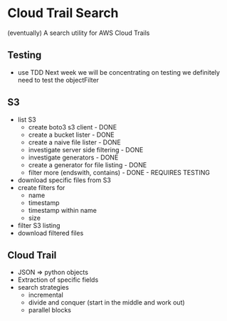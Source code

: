 # Cloud Trail Search
(eventually) A search utility for AWS Cloud Trails

## Testing

* use TDD
Next week we will be concentrating on testing
we definitely need  to test the objectFilter

## S3

* list S3
    * create boto3 s3 client - DONE
    * create a bucket lister - DONE
    * create a naive file lister - DONE
    * investigate server side filtering - DONE
    * investigate generators - DONE
    * create a generator for file listing - DONE
    * filter more (endswith, contains) - DONE - REQUIRES TESTING
* download specific files from S3
* create filters for
    * name
    * timestamp
    * timestamp within name
    * size
* filter S3 listing
* download filtered files

## Cloud Trail
* JSON => python objects
* Extraction of specific fields
* search strategies
    * incremental
    * divide and conquer (start in the middle and work out)
    * parallel blocks
